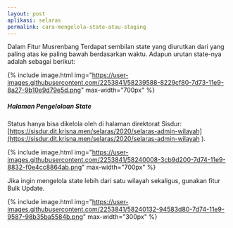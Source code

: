 ```yaml
---
layout: post
aplikasi: selaras
permalink: cara-mengelola-state-atau-staging
---
```


Dalam Fitur Musrenbang Terdapat sembilan state yang diurutkan dari yang paling atas ke paling bawah berdasarkan waktu. Adapun urutan state-nya adalah sebagai berikut:

{% include image.html
    img="https://user-images.githubusercontent.com/2253841/58239588-8229cf80-7d73-11e9-8a27-9b10e9d79e5d.png"
    max-width="700px"
%}

##### Halaman Pengelolaan State

Status hanya bisa dikelola oleh di halaman direktorat Sisdur: [https://sisdur.dit.krisna.men/selaras/2020/selaras-admin-wilayah](https://sisdur.dit.krisna.men/selaras/2020/selaras-admin-wilayah ).

{% include image.html
    img="https://user-images.githubusercontent.com/2253841/58240008-3cb9d200-7d74-11e9-8832-f0e4cc8864ab.png"
    max-width="700px"
%}

Jika ingin mengelola state lebih dari satu wilayah sekaligus, gunakan fitur Bulk Update.

{% include image.html
    img="https://user-images.githubusercontent.com/2253841/58240132-94583d80-7d74-11e9-9587-98b35ba5584b.png"
    max-width="300px"
%} 


